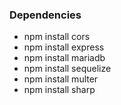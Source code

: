 ### Dependencies
- npm install cors
- npm install express
- npm install mariadb
- npm install sequelize
- npm install multer
- npm install sharp